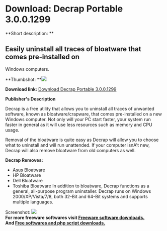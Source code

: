 # Download: Decrap Portable 3.0.0.1299

**Short description: **

## Easily uninstall all traces of bloatware that comes pre-installed on
Windows computers.

  
**Thumbshot: **![](http://www.freewarefiles.com/screenshot/decrap_md.jpg)   
  
**Download link:** [Download Decrap Portable 3.0.0.1299](http://freesoftwares.boysofts.com/Decrap-Portable_program_87775.html)  
  

**Publisher's Description**  
  

Decrap is a free utility that allows you to uninstall all traces of unwanted
software, known as bloatware/crapware, that comes pre-installed on a new
Windows computer. Not only will your PC start faster, your system run faster
in general as it will use less resources such as memory and CPU usage.

Removal of the bloatware is quite easy as Decrap will allow you to choose what
to uninstall and will run unattended. If your computer isnA't new, Decrap will
also remove bloatware from old computers as well.

**Decrap Removes:**

  * Asus Bloatware 
  * HP Bloatware 
  * Dell Bloatware 
  * Toshiba Bloatware 
In addition to bloatware, Decrap functions as a general, all-purpose program
uninstaller. Decrap runs on Windows 2000/XP/Vista/7/8, both 32-Bit and 64-Bit
systems and supports multiple languages.

  
  
Screenshot: ![](http://www.freewarefiles.com/screenshot/decrap.jpg)  
**For more freeware softwares visit [Freeware software downloads.](http://freesoftwares.boysofts.com/)**   
**And [Free softwares and php script downloads.](http://www.boysofts.com/)**

